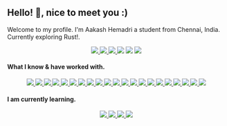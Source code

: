 ## Hello! 👋, nice to meet you :)
Welcome to my profile.
I'm Aakash Hemadri a student from Chennai, India. Currently exploring Rust!.

<div align='center'>
  <a href='https://aakashhemadri.com' target='_blank' rel='noopener' rel='noreferrer'>
    <img src='https://img.shields.io/static/v1?label=Website&message=aakashhemadri.com&color=blue&style=for-the-badge&logo=firefox%20browser' />
  </a>
  <a href='https://linkedin.com/aakashhemadri' target='_blank' rel='noopener' rel='noreferrer'>
    <img src='https://img.shields.io/static/v1?label=LinkedIn&message=aakashhemadri&color=blue&style=for-the-badge&logo=linkedin' />
  </a>
  <a href='https://aakashhemadri.com/pubkey.asc' target='_blank' rel='noopener' rel='noreferrer'>
    <img src='https://img.shields.io/static/v1?label=PGP&message=16DDD8A27920964C&color=success&style=for-the-badge&logo=gnu' />
  </a>
  <img src='https://img.shields.io/static/v1?label=OS&message=Linux&color=blue&style=for-the-badge&logo=linux' />
  <img src='https://img.shields.io/static/v1?label=Distro&message=Arch%20Linux&color=blue&style=for-the-badge&logo=arch-linux' />
  <img src='https://img.shields.io/static/v1?label=Editor&message=VSCode&color=blue&style=for-the-badge&logo=visual-studio-code' />
  
</div>

#### What I know & have worked with.
<div align='center'>
  <a href='https://git-scm.com' target='_blank' rel='noopener' rel='noreferrer'>
    <img src='https://img.shields.io/static/v1?label=&message=git&style=for-the-badge&logo=git&logoColor=white&color=f05032' />
  </a>
  <a href='https://isocpp.org/' target='_blank' rel='noopener' rel='noreferrer'>
    <img src='https://img.shields.io/static/v1?label=&message=C%2B%2B&style=for-the-badge&logo=c%2B%2B&color=00599c' />
  </a>
  <a href='https://openjdk.java.net/' target='_blank' rel='noopener' rel='noreferrer'>
    <img src='https://img.shields.io/static/v1?label=&message=Java&style=for-the-badge&logo=java&color=007396&logoColor=white' />
  </a>
  <a href='https://www.python.org/' target='_blank' rel='noopener' rel='noreferrer'>
    <img src='https://img.shields.io/static/v1?label=&message=python&style=for-the-badge&logo=python&logoColor=white&color=3776ab' />
  </a>
  <a href='https://www.gnu.org/software/bash/' target='_blank' rel='noopener' rel='noreferrer'>
    <img src='https://img.shields.io/static/v1?label=&message=%23%21%2Fbin%2Fbash&logoColor=white&color=grey&style=for-the-badge&logo=gnu-bash&color=4eaa25' />
  </a>
  <a href='https://developer.mozilla.org/en-US/docs/Web/JavaScript' target='_blank' rel='noopener' rel='noreferrer'>
    <img src='https://img.shields.io/static/v1?label=&message=javascript&style=for-the-badge&logo=javascript&logoColor=f7df1e&color=grey' />
  </a>
  <a href='https://sass-lang.com/' target='_blank' rel='noopener' rel='noreferrer'>
    <img src='https://img.shields.io/static/v1?label=&message=Sass&style=for-the-badge&logo=sass&color=cc6699&logoColor=white' />
  </a>
  <a href='https://docs.microsoft.com/en-us/dotnet/csharp/' target='_blank' rel='noopener' rel='noreferrer'>
    <img src='https://img.shields.io/static/v1?label=&message=C%20Sharp&style=for-the-badge&logo=c-sharp&color=239120' />
  </a>
   <a href='https://docs.microsoft.com/en-us/dotnet/csharp/' target='_blank' rel='noopener' rel='noreferrer'>
    <img src='https://img.shields.io/static/v1?label=&message=PHP&style=for-the-badge&logo=php&color=777bb4&logoColor=white' />
  </a>
  <a href='https://cmake.org/' target='_blank' rel='noopener' rel='noreferrer'>
    <img src='https://img.shields.io/static/v1?label=&message=CMake&style=for-the-badge&logo=cmake&color=064f8c' />
  </a>
  <a href='https://nodejs.org/' target='_blank' rel='noopener' rel='noreferrer'>
    <img src='https://img.shields.io/static/v1?label=&message=Node.js&color=339933&style=for-the-badge&logo=nodejs' />
  </a>
  <a href='https://reactjs.org/' target='_blank' rel='noopener' rel='noreferrer'>
    <img src='https://img.shields.io/static/v1?label=&message=React.js&style=for-the-badge&logo=react&color=61dafb&logoColor=black' />
  </a>
  <a href='https://getbootstrap.com/' target='_blank' rel='noopener' rel='noreferrer'>
    <img src='https://img.shields.io/static/v1?label=&message=Bootstrap&color=563d7c&style=for-the-badge&logo=bootstrap' />
  </a>
  <a href='https://ghost.org/' target='_blank' rel='noopener' rel='noreferrer'>
    <img src='https://img.shields.io/static/v1?label=&message=Ghost&style=for-the-badge&logo=ghost&logoColor=white&color=738a94' />
  </a>
  <a href='https://wordpress.org/' target='_blank' rel='noopener' rel='noreferrer'>
    <img src='https://img.shields.io/static/v1?label=&message=WordPress&style=for-the-badge&logo=wordpress&color=21759b' />
  </a>
  <a href='https://maven.apache.org/' target='_blank' rel='noopener' rel='noreferrer'>
    <img src='https://img.shields.io/static/v1?label=&message=Apache%20Maven&style=for-the-badge&logo=apache-maven&color=c71a36' />
  </a>
  <a href='https://www.nginx.com/' target='_blank' rel='noopener' rel='noreferrer'>
    <img src='https://img.shields.io/static/v1?label=&message=Nginx&style=for-the-badge&logo=nginx&color=269539&logoColor=white' />
  </a>
  <a href='https://www.docker.com/' target='_blank' rel='noopener' rel='noreferrer'>
    <img src='https://img.shields.io/static/v1?label=&message=Docker&style=for-the-badge&logo=docker&color=2496ed&logoColor=white' />
  </a>
  <a href='https://www.digitalocean.com/' target='_blank' rel='noopener' rel='noreferrer'>
    <img src='https://img.shields.io/static/v1?label=&message=Digital%20Ocean&style=for-the-badge&logo=digitalocean&color=0080ff&logoColor=white' />
  </a>
  <a href='https://kafka.apache.org/' target='_blank' rel='noopener' rel='noreferrer'>
    <img src='https://img.shields.io/static/v1?label=&message=Apache%20Kafka&style=for-the-badge&logo=apache-kafka&color=000000' />
  </a>
  <a href='https://spark.apache.org/' target='_blank' rel='noopener' rel='noreferrer'>
    <img src='https://img.shields.io/static/v1?label=&message=Apache%20Spark&style=for-the-badge&logo=apache-spark&color=e25a1c&logoColor=white' />
  </a>
</div>

#### I am currently learning.

<div align='center'>
  <a href='https://www.scala-lang.org/' target='_blank' rel='noopener' rel='noreferrer'>
    <img src='https://img.shields.io/static/v1?label=&message=scala&logoColor=white&style=for-the-badge&logo=scala&color=dc322f' />
  </a>
  <a href='https://www.rust-lang.org/' target='_blank' rel='noopener' rel='noreferrer'>
    <img src='https://img.shields.io/static/v1?label=&message=Rust&logoColor=white&style=for-the-badge&logo=rust&color=000000' />
  </a>
  <a href='https://godotengine.org/' target='_blank' rel='noopener' rel='noreferrer'>
    <img src='https://img.shields.io/static/v1?label=&message=Godot%20Engine&style=for-the-badge&logo=godot-engine&color=478cbf&logoColor=white' />
  </a>
  <a href='https://www.blender.org/' target='_blank' rel='noopener' rel='noreferrer'>
    <img src='https://img.shields.io/static/v1?label=&message=Blender&style=for-the-badge&logo=blender&color=f5792a&logoColor=white' />
  </a>
</div>
